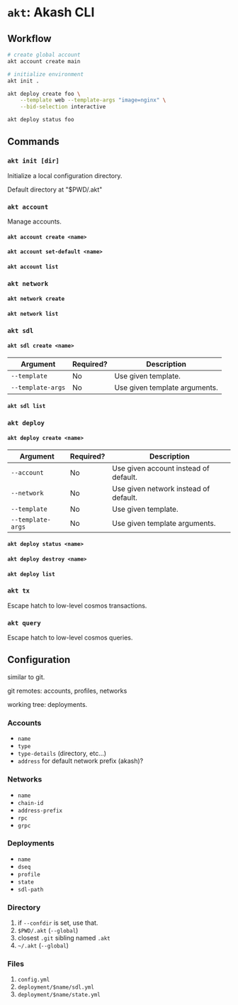 # `akt`: Akash CLI

## Workflow

```sh
# create global account
akt account create main

# initialize environment
akt init .

akt deploy create foo \
    --template web --template-args "image=nginx" \
    --bid-selection interactive

akt deploy status foo
```

## Commands

### `akt init [dir]`

Initialize a local configuration directory.

Default directory at "$PWD/.akt"

### `akt account`

Manage accounts.

#### `akt account create <name>`
#### `akt account set-default <name>`
#### `akt account list`

### `akt network`
#### `akt network create`
#### `akt network list`

### `akt sdl`

#### `akt sdl create <name>`

|Argument|Required?|Description|
|---|---|---|
|`--template`|No|Use given template.|
|`--template-args`|No|Use given template arguments.|

#### `akt sdl list`

### `akt deploy`

#### `akt deploy create <name>`

|Argument|Required?|Description|
|---|---|---|
|`--account`|No|Use given account instead of default.|
|`--network`|No|Use given network instead of default.|
|`--template`|No|Use given template.|
|`--template-args`|No|Use given template arguments.|

#### `akt deploy status <name>`
#### `akt deploy destroy <name>`
#### `akt deploy list`

### `akt tx`

Escape hatch to low-level cosmos transactions.

### `akt query`

Escape hatch to low-level cosmos queries.


## Configuration

similar to git.

git remotes:  accounts, profiles, networks

working tree: deployments.

### Accounts

* `name`
* `type`
* `type-details` (directory, etc...)
* `address` for default network prefix (akash)?

### Networks

* `name`
* `chain-id`
* `address-prefix`
* `rpc`
* `grpc`

### Deployments

* `name`
* `dseq`
* `profile`
* `state`
* `sdl-path`

### Directory

1. if `--confdir` is set, use that.
1. `$PWD/.akt` (`--global`)
1. closest `.git` sibling named `.akt`
1. `~/.akt` (`--global`)

### Files

1. `config.yml`
1. `deployment/$name/sdl.yml`
1. `deployment/$name/state.yml`
